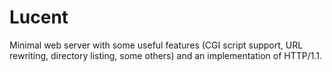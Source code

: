 # Lucent
Minimal web server with some useful features (CGI script support, URL rewriting, directory listing, some others) and an implementation of HTTP/1.1.

